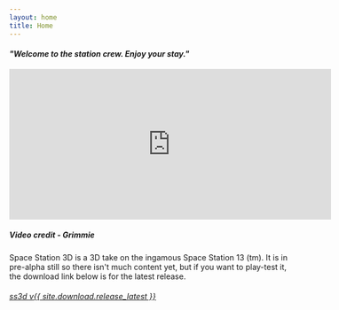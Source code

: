 ```yaml
---
layout: home
title: Home
---
```

<centred><h4><i>"Welcome to the station crew. Enjoy your stay."</i></h4></centred>

<div>
    <iframe class="video" width="580px" height="272px" src="https://www.youtube-nocookie.com/embed/uzLdgxOBPrc" frameborder="0" allow="accelerometer; autoplay; encrypted-media; gyroscope; picture-in-picture" allowfullscreen></iframe>
    <h5><i>Video credit - Grimmie</i></h5>
</div>

Space Station 3D is a 3D take on the ingamous Space Station 13 (tm). It is in pre-alpha still so there isn't much content yet, but if you want to play-test it, the download link below is for the latest release.

<centred>
    <h6>
        <u><a href="{{ site.github_url }}/SS3D/releases/download/{{ site.download.release_latest }}/SS3D_{{ site.download.release_latest }}.zip" target="_blank">ss3d v{{ site.download.release_latest }}</a></u>
    </h6>
</centred>
